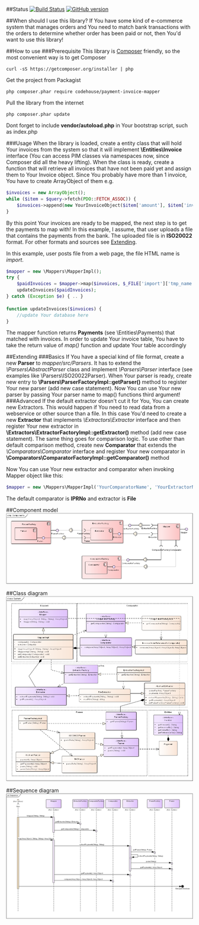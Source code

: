 ##Status
[![Build Status](https://travis-ci.org/Shmarkus/PIM.png)](https://travis-ci.org/Shmarkus/PIM)
[![GitHub version](https://img.shields.io/github/tag/shmarkus/pim.svg)](https://github.com/Shmarkus/PIM)

##When should I use this library?
If You have some kind of e-commerce system that manages orders and You need to match bank transactions with the orders
to determine whether order has been paid or not, then You'd want to use this library!

##How to use
###Prerequisite
This library is [Composer](https://getcomposer.org) friendly, so the most convenient way is to get Composer

    curl -sS https://getcomposer.org/installer | php

Get the project from Packagist

    php composer.phar require codehouse/payment-invoice-mapper
    
Pull the library from the internet

    php composer.phar update
    
Dont forget to include **vendor/autoload.php** in Your bootstrap script, such as index.php

###Usage
When the library is loaded, create a entity class that will hold Your invoices from the system so that it will implement
**\Entities\Invoice** interface (You can access PIM classes via namespaces now, since Composer did all the heavy lifting).
When the class is ready, create a function that will retrieve all invoices that have not been paid yet and assign them
to Your Invoice object. Since You probably have more than 1 invoice, You have to create ArrayObject of them e.g.

```php
$invoices = new ArrayObject();
while ($item = $query->fetch(PDO::FETCH_ASSOC)) {
    $invoices->append(new YourInvoiceObject($item['amount'], $item['invoiceNo'], $item['orderNo'], $item['referenceNo']))
}
```
    
By this point Your invoices are ready to be mapped, the next step is to get the payments to map with! In this example,
I assume, that user uploads a file that contains the payments from the bank. The uploaded file is in **ISO20022** format.
For other formats and sources see [Extending](#extending). 

In this example, user posts file from a web page, the file HTML name is *import*.

```php
$mapper = new \Mappers\MapperImpl();
try {
    $paidInvoices = $mapper->map($invoices, $_FILE['import']['tmp_name'], 'ISO20022');
    updateInvoices($paidInvoices);
} catch (Exception $e) { .. }

function updateInvoices($invoices) {
    //update Your database here
}
```

The mapper function returns **Payments** (see \Entities\Payments) that matched with invoices. In order to update Your invoice
table, You have to take the return value of *map()* function and update Your table accordingly

##Extending
###Basics
If You have a special kind of file format, create a new **Parser** to *mapper/src/Parsers*. It has to extend the 
*\Parsers\AbstractParser* class and implement *\Parsers\Parser* interface (see examples like \Parsers\ISO20022Parser).
When Your parser is ready, create new entry to **\Parsers\ParserFactoryImpl::getParser()** method to register Your new parser 
(add new case statement).
Now You can use Your new parser by passing Your parser name to map() functions third argument!
###Advanced
If the default extractor doesn't cut it for You, You can create new Extractors. This would happen if You need to read
data from a webservice or other source than a file. In this case You'd need to create a new **Extractor** that implements 
*\Extractors\Extractor* interface and then register Your new extractor in **\Extractors\ExtractorFactoryImpl::getExtractor()**
method (add new case statement).
The same thing goes for comparison logic. To use other than default comparison method, create new **Comparator** that
extends the *\Comparators\Comparator* interface and register Your new comparator in **\Comparators\ComparatorFactoryImpl::getComparator()** method

Now You can use Your new extractor and comparator when invoking Mapper object like this:

```php
$mapper = new \Mappers\MapperImpl('YourComparatorName', 'YourExtractorName');
```

The default comparator is **IPRNo** and extractor is **File**

##Component model
![Component diagram](https://github.com/Shmarkus/PIM/blob/master/doc/Components.png "Component diagram")

##Class diagram
![Class diagram](https://github.com/Shmarkus/PIM/blob/master/doc/System.png "Class diagram")

##Sequence diagram
![Sequence diagram](https://github.com/Shmarkus/PIM/blob/master/doc/Sequence.png "Sequence diagram")